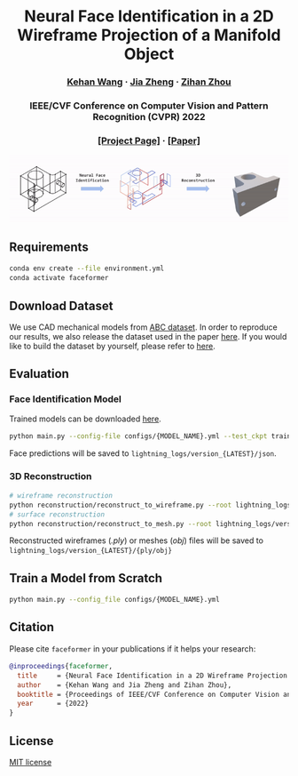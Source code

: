 <div align="center">

<h1>Neural Face Identification in a 2D Wireframe Projection of a Manifold Object</h1>

<h3>
  <a href='https://jason-khan.github.io/' target='_blank'>Kehan Wang</a>
  ·
  <a href='https://bertjiazheng.github.io/' target='_blank'>Jia Zheng</a>
  ·
  <a href='https://zihan-z.github.io/' target='_blank'>Zihan Zhou</a>
</h3>

<h3>
  IEEE/CVF Conference on Computer Vision and Pattern Recognition (CVPR) 2022
</h3>

<h3>
  <a href="https://manycore-research.github.io/faceformer/" target='_blank'>[Project Page]</a>
  ·
  <a href="https://arxiv.org/abs/2203.04229" target='_blank'>[Paper]</a>
</h3>

<img src="assets/teaser.gif">

</div>

## Requirements

```bash
conda env create --file environment.yml
conda activate faceformer
```

## Download Dataset

We use CAD mechanical models from [ABC dataset](https://archive.nyu.edu/handle/2451/43778). In order to reproduce our results, we also release the dataset used in the paper [here](https://drive.google.com/drive/u/2/folders/1ynMD02E5FWlCPmQkWyjHdq4Zhe8DIXE2). If you would like to build the dataset by yourself, please refer to [here](dataset/README.md).

## Evaluation

### Face Identification Model
Trained models can be downloaded [here](https://drive.google.com/drive/u/2/folders/1oEoN_GzS36obLjvOlwFrOpWo0N7oh-fS).
```bash
python main.py --config-file configs/{MODEL_NAME}.yml --test_ckpt trained_models/{MODEL_NAME}.ckpt
```

Face predictions will be saved to `lightning_logs/version_{LATEST}/json`.

### 3D Reconstruction

```bash
# wireframe reconstruction
python reconstruction/reconstruct_to_wireframe.py --root lightning_logs/version_{LATEST}
# surface reconstruction
python reconstruction/reconstruct_to_mesh.py --root lightning_logs/version_{LATEST}
```

Reconstructed wireframes (*.ply*) or meshes (*obj*) files will be saved to `lightning_logs/version_{LATEST}/{ply/obj}`

## Train a Model from Scratch

```bash
python main.py --config_file configs/{MODEL_NAME}.yml
```

## Citation

Please cite `faceformer` in your publications if it helps your research:

```bibtex
@inproceedings{faceformer,
  title     = {Neural Face Identification in a 2D Wireframe Projection of a Manifold Object},
  author    = {Kehan Wang and Jia Zheng and Zihan Zhou},
  booktitle = {Proceedings of IEEE/CVF Conference on Computer Vision and Pattern Recognition (CVPR)},
  year      = {2022}
}
```

## License

[MIT license](LICENSE)

